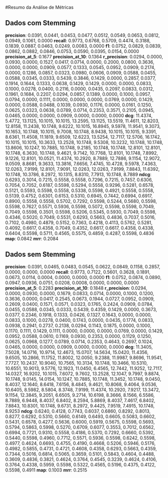 #Resumo da Análise de Métricas

## Dados com Stemming

**precision**: 0.0391, 0.0441, 0.0453, 0.0477, 0.0512, 0.0549, 0.0653, 0.0812, 0.0949, 0.1061, 0.0000
**recall**: 0.9773, 0.6768, 0.5709, 0.4474, 0.3188, 0.1839, 0.0887, 0.0463, 0.0249, 0.0083, 0.0000
**f1**: 0.0752, 0.0829, 0.0839, 0.0862, 0.0882, 0.0846, 0.0753, 0.0590, 0.0395, 0.0154, 0.0000
**precision_at_5**: 0.1677
**precision_at_10**: 0.1364
**r_precision**: 0.0294, 0.0000, 0.0930, 0.0000, 0.1527, 0.0417, 0.0714, 0.0000, 0.2000, 0.0800, 0.3636, 0.0000, 0.0000, 0.0909, 0.0577, 0.1333, 0.0545, 0.0952, 0.0909, 0.2174, 0.0000, 0.1286, 0.0857, 0.0323, 0.0980, 0.0606, 0.0909, 0.0588, 0.0455, 0.0588, 0.0345, 0.0333, 0.5439, 0.3846, 0.1429, 0.0000, 0.2857, 0.0377, 0.1914, 0.1644, 0.1333, 0.0638, 0.1429, 0.1429, 0.0000, 0.0000, 0.0833, 0.1000, 0.0278, 0.0400, 0.2116, 0.0000, 0.0435, 0.2097, 0.0833, 0.0312, 0.1961, 0.1684, 0.2207, 0.0294, 0.0857, 0.1389, 0.0000, 0.1000, 0.0957, 0.0794, 0.0000, 0.1111, 0.0000, 0.0000, 0.0000, 0.0769, 0.0000, 0.1429, 0.0000, 0.0588, 0.0488, 0.1039, 0.0930, 0.1176, 0.0000, 0.0161, 0.1250, 0.0625, 0.0323, 0.0638, 0.0789, 0.0714, 0.2353, 0.3571, 0.2105, 0.0945, 0.0465, 0.0000, 0.0000, 0.0909, 0.0000, 0.0000, 0.0000
**dcg**: 11.4374, 5.4772, 13.1125, 10.1015, 10.1015, 13.2595, 13.1125, 13.5519, 11.4611, 12.8203, 12.8158, 11.2438, 10.1748, 9.6222, 10.1015, 16.8945, 9.5978, 11.9541, 9.3073, 10.1653, 10.1748, 10.1015, 9.7008, 10.1748, 8.9438, 10.1015, 10.1015, 9.3391, 8.6361, 11.4508, 11.1819, 9.6509, 12.6223, 13.5254, 12.7117, 12.5706, 16.1742, 10.1015, 10.1015, 10.3633, 13.2528, 10.1748, 9.5308, 10.3232, 10.1748, 10.1748, 13.8606, 10.1247, 10.7885, 10.1748, 9.2185, 10.1748, 10.1748, 12.8101, 12.8101, 10.1748, 6.3630, 10.1748, 9.4621, 9.7142, 10.7768, 12.8101, 10.1748, 7.8992, 9.1226, 12.8101, 10.0521, 11.4374, 10.2920, 8.7889, 12.7886, 9.1154, 12.9072, 9.0509, 8.8681, 9.3633, 13.3816, 7.6656, 7.4745, 10.4728, 9.5978, 7.4363, 12.0263, 7.9199, 12.8101, 7.9091, 12.0263, 12.0263, 7.9199, 7.8843, 11.6392, 10.1748, 10.3786, 8.2972, 10.1315, 8.8310, 7.7913, 10.1748, 8.7889
**ndcg**: 0.6293, 0.3014, 0.7215, 0.5558, 0.5558, 0.7296, 0.7215, 0.7457, 0.6306, 0.7054, 0.7052, 0.6187, 0.5598, 0.5294, 0.5558, 0.9296, 0.5281, 0.6578, 0.5121, 0.5593, 0.5598, 0.5558, 0.5338, 0.5598, 0.4921, 0.5558, 0.5558, 0.5139, 0.4752, 0.6301, 0.6153, 0.5310, 0.6945, 0.7442, 0.6994, 0.6917, 0.8900, 0.5558, 0.5558, 0.5702, 0.7292, 0.5598, 0.5244, 0.5680, 0.5598, 0.5598, 0.7627, 0.5571, 0.5936, 0.5598, 0.5072, 0.5598, 0.5598, 0.7049, 0.7049, 0.5598, 0.3501, 0.5598, 0.5206, 0.5345, 0.5930, 0.7049, 0.5598, 0.4346, 0.5020, 0.7049, 0.5531, 0.6293, 0.5663, 0.4836, 0.7037, 0.5016, 0.7102, 0.4980, 0.4879, 0.5152, 0.7363, 0.4218, 0.4113, 0.5762, 0.5281, 0.4092, 0.6617, 0.4358, 0.7049, 0.4352, 0.6617, 0.6617, 0.4358, 0.4338, 0.6404, 0.5598, 0.5711, 0.4565, 0.5575, 0.4859, 0.4287, 0.5598, 0.4836
**map**: 0.0842
**mrr**: 0.2084

## Dados sem Stemming

**precision**: 0.0391, 0.0465, 0.0483, 0.0545, 0.0622, 0.0849, 0.1158, 0.2857, 0.0000, 0.0000, 0.0000
**recall**: 0.9773, 0.7122, 0.5601, 0.3628, 0.1891, 0.0673, 0.0114, 0.0004, 0.0000, 0.0000, 0.0000
**f1**: 0.0752, 0.0874, 0.0890, 0.0947, 0.0936, 0.0751, 0.0208, 0.0008, 0.0000, 0.0000, 0.0000
**precision_at_5**: 0.2283
**precision_at_10**: 0.1848
**r_precision**: 0.0294, 0.0000, 0.0930, 0.0000, 0.1679, 0.0833, 0.0714, 0.0000, 0.1000, 0.1200, 0.3636, 0.0000, 0.0417, 0.2545, 0.0673, 0.1944, 0.0727, 0.0952, 0.0909, 0.2609, 0.0400, 0.1571, 0.0571, 0.0323, 0.1765, 0.2424, 0.0909, 0.0784, 0.0455, 0.0588, 0.0345, 0.0333, 0.5439, 0.4359, 0.1429, 0.0000, 0.3673, 0.0377, 0.2346, 0.1918, 0.1333, 0.0426, 0.1327, 0.1643, 0.0000, 0.0000, 0.0833, 0.1000, 0.0278, 0.0400, 0.1743, 0.0000, 0.0435, 0.1774, 0.0833, 0.0938, 0.2941, 0.2737, 0.2138, 0.0294, 0.1143, 0.1875, 0.0000, 0.1000, 0.1170, 0.1111, 0.1429, 0.1111, 0.0000, 0.0000, 0.0000, 0.0769, 0.0000, 0.1429, 0.0952, 0.0588, 0.0610, 0.1169, 0.0930, 0.2353, 0.0000, 0.1129, 0.1250, 0.0625, 0.0968, 0.1277, 0.0789, 0.0714, 0.2353, 0.4643, 0.2697, 0.1024, 0.0465, 0.0000, 0.0000, 0.0909, 0.0000, 0.0000, 0.0000
**dcg**: 11.3405, 7.5028, 14.0716, 10.9714, 12.4673, 15.0707, 14.5634, 15.0420, 11.4356, 9.6505, 10.2866, 11.1752, 11.8002, 12.0050, 9.2388, 11.9987, 9.8696, 11.9541, 7.7727, 10.2437, 10.9040, 10.7565, 10.3134, 10.1748, 10.3466, 10.5310, 10.6551, 10.9013, 9.5776, 12.1923, 11.0450, 6.4565, 12.7442, 11.9252, 12.7117, 14.0327, 16.9202, 10.1015, 7.6072, 9.7602, 13.2528, 12.1047, 9.7997, 9.8874, 10.1748, 9.0145, 14.0154, 10.1247, 10.7885, 10.1748, 11.3452, 10.1748, 9.0450, 8.4037, 12.1640, 8.6418, 7.6156, 8.4845, 9.4621, 10.8068, 9.4064, 9.0536, 10.6405, 8.5982, 8.5804, 8.3748, 7.9199, 11.4374, 10.2920, 7.9217, 13.3472, 9.1154, 12.3845, 9.2051, 6.6505, 9.2714, 10.6198, 8.3666, 8.1566, 6.5586, 8.7889, 6.9448, 8.4037, 6.8402, 8.2594, 5.8869, 8.4037, 7.4617, 6.8402, 7.8843, 10.8301, 10.1748, 9.6731, 8.2972, 9.4425, 7.9519, 7.4915, 10.1748, 8.9253
**ndcg**: 0.6240, 0.4128, 0.7743, 0.6037, 0.6860, 0.8292, 0.8013, 0.8277, 0.6292, 0.5310, 0.5660, 0.6149, 0.6493, 0.6605, 0.5083, 0.6602, 0.5431, 0.6578, 0.4277, 0.5636, 0.6000, 0.5919, 0.5675, 0.5598, 0.5693, 0.5794, 0.5863, 0.5998, 0.5270, 0.6709, 0.6077, 0.3553, 0.7012, 0.6562, 0.6994, 0.7721, 0.9310, 0.5558, 0.4186, 0.5370, 0.7292, 0.6660, 0.5392, 0.5440, 0.5598, 0.4960, 0.7712, 0.5571, 0.5936, 0.5598, 0.6242, 0.5598, 0.4977, 0.4624, 0.6693, 0.4755, 0.4190, 0.4668, 0.5206, 0.5946, 0.5176, 0.4982, 0.5855, 0.4731, 0.4721, 0.4608, 0.4358, 0.6293, 0.5663, 0.4359, 0.7344, 0.5016, 0.6814, 0.5065, 0.3659, 0.5101, 0.5843, 0.4604, 0.4488, 0.3609, 0.4836, 0.3821, 0.4624, 0.3764, 0.4545, 0.3239, 0.4624, 0.4106, 0.3764, 0.4338, 0.5959, 0.5598, 0.5322, 0.4565, 0.5196, 0.4375, 0.4122, 0.5598, 0.4911
**map**: 0.1003
**mrr**: 0.2515
